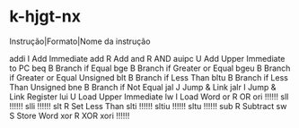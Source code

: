 # k-hjgt-nx



Instrução|Formato|Nome da instrução

addi    I    Add Immediate
add     R    Add
and     R    AND
auipc   U    Add Upper Immediate to PC
beq     B    Branch if Equal
bge     B    Branch if Greater or Equal
bgeu    B    Branch if Greater or Equal Unsigned
blt     B    Branch if Less Than
bltu    B    Branch if Less Than Unsigned
bne     B    Branch if Not Equal
jal     J    Jump & Link
jalr    I    Jump & Link Register
lui     U    Load Upper Immediate
lw      I    Load Word
or      R    OR
ori  !!!!!!
sll  !!!!!!
slli  !!!!!!
slt     R    Set Less Than
slti !!!!!!
sltiu !!!!!!
sltu !!!!!!
sub     R    Subtract
sw      S    Store Word
xor     R    XOR
xori !!!!!!

